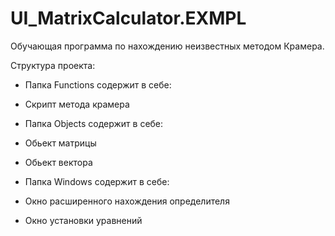 # UI_MatrixCalculator.EXMPL
Обучающая программа по нахождению неизвестных методом Крамера.

Структура проекта:

- Папка Functions содержит в себе:

 - Скрипт метода крамера
  
- Папка Objects содержит в себе:

 - Обьект матрицы
  
 - Обьект вектора
  
- Папка Windows содержит в себе:

 - Окно расширенного нахождения определителя
  
 - Окно установки уравнений
